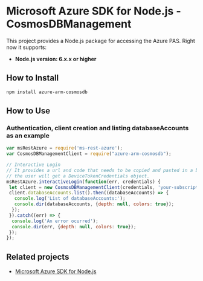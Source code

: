 # Microsoft Azure SDK for Node.js - CosmosDBManagement

This project provides a Node.js package for accessing the Azure PAS. Right now it supports:
- **Node.js version: 6.x.x or higher**

## How to Install

```bash
npm install azure-arm-cosmosdb
```

## How to Use

### Authentication, client creation and listing databaseAccounts as an example

 ```javascript
 var msRestAzure = require('ms-rest-azure');
 var CosmosDBManagementClient = require("azure-arm-cosmosdb");
 
 // Interactive Login
 // It provides a url and code that needs to be copied and pasted in a browser and authenticated over there. If successful, 
 // the user will get a DeviceTokenCredentials object.
 msRestAzure.interactiveLogin(function(err, credentials) {
  let client = new CosmosDBManagementClient(credentials, 'your-subscription-id');
  client.databaseAccounts.list().then((databaseAccounts) => {
    console.log('List of databaseAccounts:');
    console.dir(databaseAccounts, {depth: null, colors: true});
   });
  }).catch((err) => {
   console.log('An error ocurred');
   console.dir(err, {depth: null, colors: true});
  });
});
```

## Related projects

- [Microsoft Azure SDK for Node.js](https://github.com/Azure/azure-sdk-for-node)
